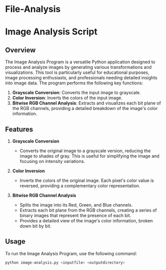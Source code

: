 # File-Analysis
# Image Analysis Script

## Overview

The Image Analysis Program is a versatile Python application designed to process and analyze images by generating various transformations and visualizations. This tool is particularly useful for educational purposes, image processing enthusiasts, and professionals needing detailed insights into image data. The program performs the following key functions:

1. **Grayscale Conversion**: Converts the input image to grayscale.
2. **Color Inversion**: Inverts the colors of the input image.
3. **Bitwise RGB Channel Analysis**: Extracts and visualizes each bit plane of the RGB channels, providing a detailed breakdown of the image's color information.

## Features

1. **Grayscale Conversion**
   - Converts the original image to a grayscale version, reducing the image to shades of gray. This is useful for simplifying the image and focusing on intensity variations.

2. **Color Inversion**
   - Inverts the colors of the original image. Each pixel's color value is reversed, providing a complementary color representation.

3. **Bitwise RGB Channel Analysis**
   - Splits the image into its Red, Green, and Blue channels.
   - Extracts each bit plane from the RGB channels, creating a series of binary images that represent the presence of each bit.
   - Provides a detailed view of the image's color information, broken down bit by bit.

## Usage

To run the Image Analysis Program, use the following command:

```sh
python image-analysis.py <inputfile> <outputdirectory>

